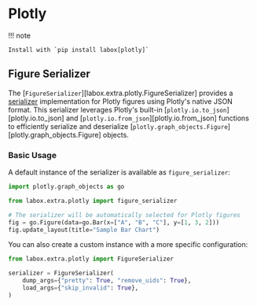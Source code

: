 # Plotly

!!! note

    Install with `pip install labox[plotly]`

## Figure Serializer

The [`FigureSerializer`][labox.extra.plotly.FigureSerializer] provides a
[serializer](../concepts/serializers.md) implementation for Plotly figures using
Plotly's native JSON format. This serializer leverages Plotly's built-in
[`plotly.io.to_json`][plotly.io.to_json] and
[`plotly.io.from_json`][plotly.io.from_json] functions to efficiently serialize and
deserialize [`plotly.graph_objects.Figure`][plotly.graph_objects.Figure] objects.

### Basic Usage

A default instance of the serializer is available as `figure_serializer`:

```python
import plotly.graph_objects as go

from labox.extra.plotly import figure_serializer

# The serializer will be automatically selected for Plotly figures
fig = go.Figure(data=go.Bar(x=["A", "B", "C"], y=[1, 3, 2]))
fig.update_layout(title="Sample Bar Chart")
```

You can also create a custom instance with a more specific configuration:

```python
from labox.extra.plotly import FigureSerializer

serializer = FigureSerializer(
    dump_args={"pretty": True, "remove_uids": True},
    load_args={"skip_invalid": True},
)
```
